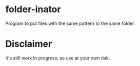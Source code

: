# folder-inator
Program to put files with the same pattern to the same folder.

# Disclaimer
It's still work in progress, so use at your own risk.
